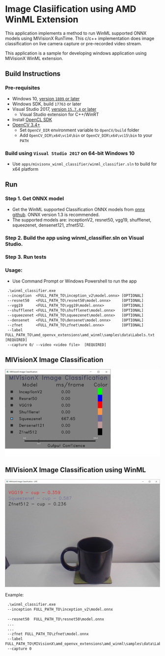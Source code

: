 # Image Clasiification using AMD WinML Extension

This application implements a method to run WinML supported ONNX models using MIVisionX RunTime. This c/c++ implementation does image classification on live camera capture or pre-recorded video stream.

This application is a sample for developing windows application using MIVisionX WinML extension.

## Build Instructions

### Pre-requisites
* Windows 10, [version `1809` or later](https://www.microsoft.com/software-download/windows10)
* Windows SDK, build `17763` or later
* Visual Studio 2017, [version `15.7.4` or later](https://developer.microsoft.com/en-us/windows/downloads)
    * Visual Studio extension for C++/WinRT
* Install [OpenCL SDK](https://github.com/GPUOpen-LibrariesAndSDKs/OCL-SDK/releases/tag/1.0)
* [OpenCV 3.4+](https://github.com/opencv/opencv/releases/tag/3.4.0)
  * Set `OpenCV_DIR` environment variable to `OpenCV/build` folder
  * Add `OpenCV_DIR\x64\vc14\bin` or `OpenCV_DIR\x64\vc15\bin` to your `PATH`

### Build using `Visual Studio 2017` on 64-bit Windows 10
* Use `apps/mivisonx_winml_classifier/winml_classifier.sln` to build for x64 platform

## Run

### Step 1. Get ONNX model
* Get the WinML supported Classification ONNX models from [onnx github](https://github.com/onnx/models). ONNX version 1.3 is recommended.
* The supported models are: inceptionV2, resnet50, vgg19, shufflenet, squeezenet, densenet121, zfnet512. 

### Step 2. Build the app using winml_classifier.sln on Visual Studio.

### Step 3. Run tests

### Usage:
* Use Command Prompt or Windows Powershell to run the app
```
 .\winml_classifier.exe
 --inception  <FULL_PATH_TO\inception_v2\model.onnx> [OPTIONAL]  
 --resnet50   <FULL_PATH_TO\resnet50\model.onnx>     [OPTIONAL] 
 --vgg19      <FULL_PATH_TO\vgg19\model.onnx>        [OPTIONAL] 
 --shufflenet <FULL_PATH_TO\shufflenet\model.onnx>   [OPTIONAL] 
 --squeezenet <FULL_PATH_TO\squeezenet\model.onnx>   [OPTIONAL] 
 --densenet   <FULL_PATH_TO\densenet\model.onnx>     [OPTIONAL] 
 --zfnet      <FULL_PATH_TO\zfnet\model.onnx>        [OPTIONAL] 
 --label FULL_PATH_TO\amd_openvx_extensions\amd_winml\samples\data\Labels.txt [REQUIRED]
 --capture 0/ --video <video file>  [REQUIRED]
```
## MIVisionX Image Classification
![MIVisionX Image Classification](images/MIVisionX-ImageClassification.png)

## MIVisionX Image Classification using WinML
![MIVisionX Image Classification using WinML](images/MIVisionX-ImageClassification-WinML.png)

Example:
```
 .\winml_classifier.exe
 --inception FULL_PATH_TO\inception_v2\model.onnx
 
 --resnet50  FULL_PATH_TO\resnet50\model.onnx 
 ...
 ...
 --zfnet FULL_PATH_TO\zfnet\model.onnx 
 --label FULL_PATH_TO\MIVisionX\amd_openvx_extensions\amd_winml\samples\data\Labels.txt
 --capture 0
 ```
